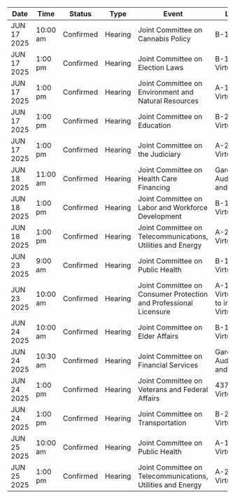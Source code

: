 | Date | Time | Status | Type | Event | Location |
|------|------|--------|------|--------|----------|
| JUN 17 2025 | 10:00 am | Confirmed | Hearing | Joint Committee on Cannabis Policy | B-1 |
| JUN 17 2025 | 1:00 pm | Confirmed | Hearing | Joint Committee on Election Laws | B-1                                 and Virtual |
| JUN 17 2025 | 1:00 pm | Confirmed | Hearing | Joint Committee on Environment and Natural Resources | A-1                                                                                      and Virtual |
| JUN 17 2025 | 1:00 pm | Confirmed | Hearing | Joint Committee on Education | B-2            and Virtual |
| JUN 17 2025 | 1:00 pm | Confirmed | Hearing | Joint Committee on the Judiciary | A-2                                                                                                  and Virtual |
| JUN 18 2025 | 11:00 am | Confirmed | Hearing | Joint Committee on Health Care Financing | Gardner Auditorium                                            and Virtual |
| JUN 18 2025 | 1:00 pm | Confirmed | Hearing | Joint Committee on Labor and Workforce Development | B-1                                 and Virtual |
| JUN 18 2025 | 1:00 pm | Confirmed | Hearing | Joint Committee on Telecommunications, Utilities and Energy | A-2                                                                                                  and Virtual |
| JUN 23 2025 | 9:00 am | Confirmed | Hearing | Joint Committee on Public Health | B-1                                 and Virtual |
| JUN 23 2025 | 10:00 am | Confirmed | Hearing | Joint Committee on Consumer Protection and Professional Licensure | A-1                                                                                      and VirtualUpdated to include Virtual |
| JUN 24 2025 | 10:00 am | Confirmed | Hearing | Joint Committee on Elder Affairs | B-1                                 and Virtual |
| JUN 24 2025 | 10:30 am | Confirmed | Hearing | Joint Committee on Financial Services | Gardner Auditorium                                            and Virtual |
| JUN 24 2025 | 1:00 pm | Confirmed | Hearing | Joint Committee on Veterans and Federal Affairs | 437   and Virtual |
| JUN 24 2025 | 1:00 pm | Confirmed | Hearing | Joint Committee on Transportation | B-2            and Virtual |
| JUN 25 2025 | 10:00 am | Confirmed | Hearing | Joint Committee on Public Health | A-1                                                                                      and Virtual |
| JUN 25 2025 | 1:00 pm | Confirmed | Hearing | Joint Committee on Telecommunications, Utilities and Energy | A-2                                                                                                  and Virtual |
